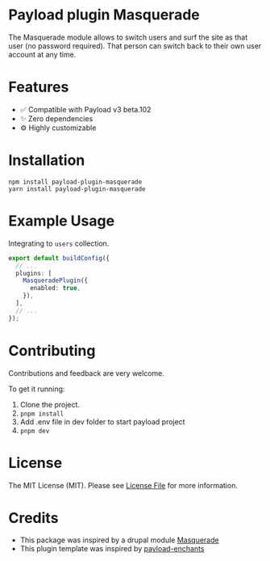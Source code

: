 # Payload plugin Masquerade

The Masquerade module allows to switch users and surf the site as that user (no password required). That person can switch back to their own user account at any time.

# Features

- ✅ Compatible with Payload v3 beta.102
- ✨ Zero dependencies
- ⚙ Highly customizable

# Installation

```
npm install payload-plugin-masquerade
yarn install payload-plugin-masquerade
```

# Example Usage

Integrating to `users` collection.

```ts
export default buildConfig({
  // ...
  plugins: [
    MasqueradePlugin({
      enabled: true,
    }),
  ],
  // ...
});
```

# Contributing

Contributions and feedback are very welcome.

To get it running:

1. Clone the project.
2. `pnpm install`
3. Add .env file in dev folder to start payload project
4. `pnpm dev`

# License

The MIT License (MIT). Please see [License File](LICENSE) for more information.

# Credits
- This package was inspired by a drupal module [Masquerade](https://www.drupal.org/project/masquerade)
- This plugin template was inspired by [payload-enchants](https://github.com/r1tsuu/payload-enchants)
